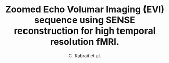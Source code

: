 ---
cat: ciel
subcat: neurophysics
bestof: false
author: C. Rabrait et al.
title: Zoomed Echo Volumar Imaging (EVI) sequence using SENSE reconstruction for high temporal resolution fMRI.
year: 2006
type: misc
---